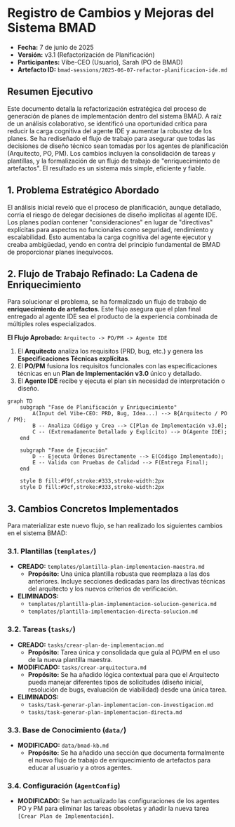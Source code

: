 # Registro de Cambios y Mejoras del Sistema BMAD

*   **Fecha:** 7 de junio de 2025
*   **Versión:** v3.1 (Refactorización de Planificación)
*   **Participantes:** Vibe-CEO (Usuario), Sarah (PO de BMAD)
*   **Artefacto ID:** `bmad-sessions/2025-06-07-refactor-planificacion-ide.md`

## Resumen Ejecutivo

Este documento detalla la refactorización estratégica del proceso de generación de planes de implementación dentro del sistema BMAD. A raíz de un análisis colaborativo, se identificó una oportunidad crítica para reducir la carga cognitiva del agente IDE y aumentar la robustez de los planes. Se ha rediseñado el flujo de trabajo para asegurar que todas las decisiones de diseño técnico sean tomadas por los agentes de planificación (Arquitecto, PO, PM). Los cambios incluyen la consolidación de tareas y plantillas, y la formalización de un flujo de trabajo de "enriquecimiento de artefactos". El resultado es un sistema más simple, eficiente y fiable.

## 1. Problema Estratégico Abordado

El análisis inicial reveló que el proceso de planificación, aunque detallado, corría el riesgo de delegar decisiones de diseño implícitas al agente IDE. Los planes podían contener "consideraciones" en lugar de "directivas" explícitas para aspectos no funcionales como seguridad, rendimiento y escalabilidad. Esto aumentaba la carga cognitiva del agente ejecutor y creaba ambigüedad, yendo en contra del principio fundamental de BMAD de proporcionar planes inequívocos.

## 2. Flujo de Trabajo Refinado: La Cadena de Enriquecimiento

Para solucionar el problema, se ha formalizado un flujo de trabajo de **enriquecimiento de artefactos**. Este flujo asegura que el plan final entregado al agente IDE sea el producto de la experiencia combinada de múltiples roles especializados.

**El Flujo Aprobado:** `Arquitecto -> PO/PM -> Agente IDE`

1.  El **Arquitecto** analiza los requisitos (PRD, bug, etc.) y genera las **Especificaciones Técnicas explícitas**.
2.  El **PO/PM** fusiona los requisitos funcionales con las especificaciones técnicas en un **Plan de Implementación v3.0** único y detallado.
3.  El **Agente IDE** recibe y ejecuta el plan sin necesidad de interpretación o diseño.

```mermaid
graph TD
    subgraph "Fase de Planificación y Enriquecimiento"
        A(Input del Vibe-CEO: PRD, Bug, Idea...) --> B{Arquitecto / PO / PM};
        B -- Analiza Código y Crea --> C[Plan de Implementación v3.0];
        C -- (Extremadamente Detallado y Explícito) --> D(Agente IDE);
    end

    subgraph "Fase de Ejecución"
        D -- Ejecuta Órdenes Directamente --> E(Código Implementado);
        E -- Valida con Pruebas de Calidad --> F(Entrega Final);
    end

    style B fill:#f9f,stroke:#333,stroke-width:2px
    style D fill:#9cf,stroke:#333,stroke-width:2px
```

## 3. Cambios Concretos Implementados

Para materializar este nuevo flujo, se han realizado los siguientes cambios en el sistema BMAD:

### 3.1. Plantillas (`templates/`)

*   **CREADO:** `templates/plantilla-plan-implementacion-maestra.md`
    *   **Propósito:** Una única plantilla robusta que reemplaza a las dos anteriores. Incluye secciones dedicadas para las directivas técnicas del arquitecto y los nuevos criterios de verificación.
*   **ELIMINADOS:**
    *   `templates/plantilla-plan-implementacion-solucion-generica.md`
    *   `templates/plantilla-implementacion-directa-solucion.md`

### 3.2. Tareas (`tasks/`)

*   **CREADO:** `tasks/crear-plan-de-implementacion.md`
    *   **Propósito:** Tarea única y consolidada que guía al PO/PM en el uso de la nueva plantilla maestra.
*   **MODIFICADO:** `tasks/crear-arquitectura.md`
    *   **Propósito:** Se ha añadido lógica contextual para que el Arquitecto pueda manejar diferentes tipos de solicitudes (diseño inicial, resolución de bugs, evaluación de viabilidad) desde una única tarea.
*   **ELIMINADOS:**
    *   `tasks/task-generar-plan-implementacion-con-investigacion.md`
    *   `tasks/task-generar-plan-implementacion-directa.md`

### 3.3. Base de Conocimiento (`data/`)

*   **MODIFICADO:** `data/bmad-kb.md`
    *   **Propósito:** Se ha añadido una sección que documenta formalmente el nuevo flujo de trabajo de enriquecimiento de artefactos para educar al usuario y a otros agentes.

### 3.4. Configuración (`AgentConfig`)

*   **MODIFICADO:** Se han actualizado las configuraciones de los agentes PO y PM para eliminar las tareas obsoletas y añadir la nueva tarea `[Crear Plan de Implementación]`.

